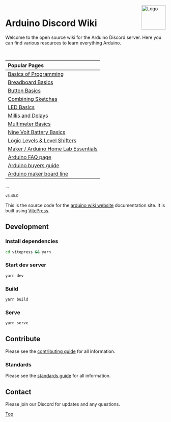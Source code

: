 <img src="./vitepress/docs/src/pages/public/logo/arduino_logo.gif" alt="Logo" align="right" height="76"/>

# Arduino Discord Wiki

Welcome to the open source wiki for the Arduino Discord server. Here you can find various resources to learn everything Arduino.

<br>

|   Popular Pages                                    |
| :------------------------------------------------- |
| [Basics of Programming](./vitepress/docs/src/pages/gettingStarted/basicsOfProgramming.md)  |
| [Breadboard Basics](./vitepress/docs/src/pages/hardwareGuides/breadBoard.md)              |
| [Button Basics](./vitepress/docs/src/pages/hardwareGuides/buttons.md)                     |
| [Combining Sketches](./vitepress/docs/src/pages/codeGuides/combiningSketches.md)          |
| [LED Basics](./vitepress/docs/src/pages/hardwareGuides/ledResistors.md)                   |
| [Millis and Delays](./vitepress/docs/src/pages/codeGuides/millisVsDelay.md)               |
| [Multimeter Basics](./vitepress/docs/src/pages/hardwareGuides/multimeter.md)              |
| [Nine Volt Battery Basics](./vitepress/docs/src/pages/hardwareGuides/nineVolts.md)        |
| [Logic Levels & Level Shifters](./vitepress/docs/src/pages/hardwareGuides/logiclevel.md)  |
| [Maker / Arduino Home Lab Essentials](./vitepress/docs/src/pages/gettingStarted/labsupplys.md)  |
| [Arduino FAQ page](./vitepress/docs/src/pages/gettingStarted/faq.md)                      |
| [Arduino buyers guide](./vitepress/docs/src/pages/gettingStarted/arduinobuyersguide.md)   |
| [Arduino maker board line](./vitepress/docs/src/pages/hardwareGuides/makerboards.md)      |


...

<sub>v5.45.0</sub>

This is the source code for the [arduino wiki website](https://wiki.arduinodiscord.cc) documentation site. It is built using [VitePress](https://vitepress.vuejs.org/).

## Development

### Install dependencies

```bash
cd vitepress && yarn
```

### Start dev server

```bash
yarn dev
```

### Build

```bash
yarn build
```

### Serve

```bash
yarn serve
```

## Contribute

Please see the [contributing guide](./CONTRIBUTING.md) for all information.

### Standards

Please see the [standards guide](./STANDARDS.md) for all information.

## Contact

Please join our Discord for updates and any questions.

<!-- [![Discord](https://discord.com/api/guilds/946212245187199026/widget.png?style=banner3)](https://discord.gg/kkXYbVykZX) -->

[Top](#arduino-discord-wiki)
